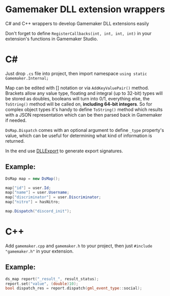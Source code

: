 # Gamemaker DLL extension wrappers
C# and C++ wrappers to develop Gamemaker DLL extensions easily

Don't forget to define `RegisterCallbacks(int, int, int, int)` in your extension's functions in Gamemaker Studio.

# C#
Just drop `.cs` file into project, then import namespace `using static Gamemaker.Internal;`

Map can be edited with [] notation or via `AddKeyValuePair()` method. Brackets allow any value type, floating and integral (up to 32-bit) types will be stored as doubles, booleans will turn into 0/1, everything else, the `ToString()` method will be called on, **including 64-bit integers**. So for complex object types it's handy to define `ToString()` method which results with a JSON representation which can be then parsed back in Gamemaker if needed.

`DsMap.Dispatch` comes with an optional argument to define `_type` property's value, which can be useful for determining what kind of information is returned.

In the end use [DLLExport](https://github.com/3F/DllExport) to generate export signatures.


## Example:

```c#
DsMap map = new DsMap();

map["id"] = user.Id;
map["name"] = user.Username;
map["discriminator"] = user.Discriminator;
map["nitro"] = hasNitro;

map.Dispatch("discord_init");
```

# C++
Add `gamemaker.cpp` and `gamemaker.h` to your project, then just `#include "gamemaker.h"` in your extension.

## Example:
```c++
ds_map report("_result_", result_status);
report.set("value", (double)10);
bool dispatch_res = report.dispatch(gml_event_type::social);
```

